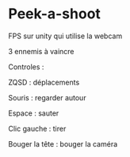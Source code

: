 # Peek-a-shoot
FPS sur unity qui utilise la webcam

3 ennemis à vaincre

Controles : 

ZQSD : déplacements

Souris : regarder autour

Espace : sauter

Clic gauche : tirer

Bouger la tête : bouger la caméra
